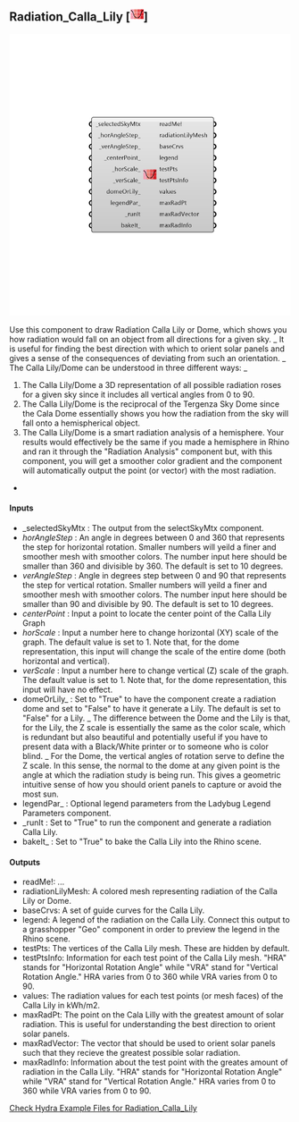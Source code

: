 ## Radiation_Calla_Lily [![IMAGE](images/icons/Radiation_Calla_Lily.png)]

![IMAGE](images/components/Radiation_Calla_Lily.png)

Use this component to draw Radiation Calla Lily or Dome, which shows you how radiation would fall on an object from all directions for a given sky.
 _
 It is useful for finding the best direction with which to orient solar panels and gives a sense of the consequences of deviating from such an orientation.
 _
 The Calla Lily/Dome can be understood in three different ways:
 _
 1) The Calla Lily/Dome a 3D representation of all possible radiation roses for a given sky since it includes all vertical angles from 0 to 90.
 2) The Calla Lily/Dome is the reciprocal of the Tergenza Sky Dome since the Cala Dome essentially shows you how the radiation from the sky will fall onto a hemispherical object.
 3) The Calla Lily/Dome is a smart radiation analysis of a hemisphere.  Your results would effectively be the same if you made a hemisphere in Rhino and ran it through the "Radiation Analysis" component but, with this component, you will get a smoother color gradient and the component will automatically output the point (or vector) with the most radiation.
 -
 

#### Inputs
* _selectedSkyMtx <Required>: The output from the selectSkyMtx component.
* _horAngleStep_ <Default>: An angle in degrees between 0 and 360 that represents the step for horizontal rotation. Smaller numbers will yeild a finer and smoother mesh with smoother colors.  The number input here should be smaller than 360 and divisible by 360.  The default is set to 10 degrees.
* _verAngleStep_ <Default>: Angle in degrees step between 0 and 90 that represents the step for vertical rotation. Smaller numbers will yeild a finer and smoother mesh with smoother colors.  The number input here should be smaller than 90 and divisible by 90.  The default is set to 10 degrees.
* _centerPoint_ <Default>: Input a point to locate the center point of the Calla Lily Graph
* _horScale_ <Default>: Input a number here to change horizontal (XY) scale of the graph. The default value is set to 1.  Note that, for the dome representation, this input will change the scale of the entire dome (both horizontal and vertical).
* _verScale_ <Default>: Input a number here to change vertical (Z) scale of the graph. The default value is set to 1. Note that, for the dome representation, this input will have no effect.
* domeOrLily_ <Optional>: Set to "True" to have the component create a radiation dome and set to "False" to have it generate a Lily.  The default is set to "False" for a Lily.
 _
 The difference between the Dome and the Lily is that, for the Lily, the Z scale is essentially the same as the color scale, which is redundant but also beautiful and potentially useful if you have to present data with a Black/White printer or to someone who is color blind.
 _
 For the Dome, the vertical angles of rotation serve to define the Z scale.  In this sense, the normal to the dome at any given point is the angle at which the radiation study is being run.  This gives a geometric intuitive sense of how you should orient panels to capture or avoid the most sun.
* legendPar_ <Optional>: Optional legend parameters from the Ladybug Legend Parameters component.
* _runIt <Required>: Set to "True" to run the component and generate a radiation Calla Lily.
* bakeIt_ <Optional>: Set to "True" to bake the Calla Lily into the Rhino scene.

#### Outputs
* readMe!: ...
* radiationLilyMesh: A colored mesh representing radiation of the Calla Lily or Dome.
* baseCrvs: A set of guide curves for the Calla Lily.
* legend: A legend of the radiation on the Calla Lily. Connect this output to a grasshopper "Geo" component in order to preview the legend in the Rhino scene.  
* testPts: The vertices of the Calla Lily mesh.  These are hidden by default.
* testPtsInfo: Information for each test point of the Calla Lily mesh.  "HRA" stands for "Horizontal Rotation Angle" while "VRA" stand for "Vertical Rotation Angle."  HRA varies from 0 to 360 while VRA varies from 0 to 90.
* values: The radiation values for each test points (or mesh faces) of the Calla Lily in kWh/m2.
* maxRadPt: The point on the Cala Lilly with the greatest amount of solar radiation.  This is useful for understanding the best direction to orient solar panels.
* maxRadVector: The vector that should be used to orient solar panels such that they recieve the greatest possible solar radiation.
* maxRadInfo: Information about the test point with the greates amount of radiation in the Calla Lily.  "HRA" stands for "Horizontal Rotation Angle" while "VRA" stand for "Vertical Rotation Angle."  HRA varies from 0 to 360 while VRA varies from 0 to 90.


[Check Hydra Example Files for Radiation_Calla_Lily](https://hydrashare.github.io/hydra/index.html?keywords=Radiation_Calla_Lily)